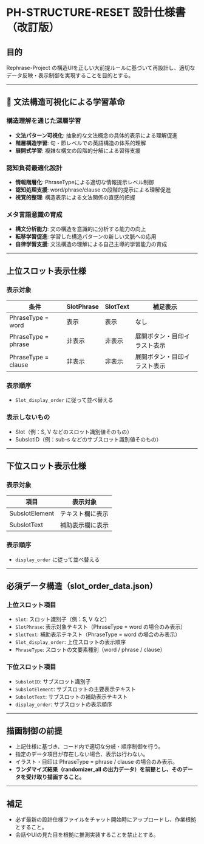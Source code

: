 
# PH-STRUCTURE-RESET 設計仕様書（改訂版）

## 目的
Rephrase-Project の構造UIを正しい大前提ルールに基づいて再設計し、適切なデータ反映・表示制御を実現することを目的とする。

---

## 🔬 文法構造可視化による学習革命

### 構造理解を通じた深層学習
- **文法パターン可視化**: 抽象的な文法概念の具体的表示による理解促進
- **階層構造学習**: 句・節レベルでの英語構造の体系的理解
- **展開式学習**: 複雑な構文の段階的分解による習得支援

### 認知負荷最適化設計
- **情報階層化**: PhraseTypeによる適切な情報提示レベル制御
- **認知処理支援**: word/phrase/clause の段階的提示による理解促進
- **視覚的整理**: 構造表示による文法関係の直感的把握

### メタ言語意識の育成
- **構文分析能力**: 文の構造を意識的に分析する能力の向上
- **転移学習促進**: 学習した構造パターンの新しい文脈への応用
- **自律学習支援**: 文法構造の理解による自己主導的学習能力の育成

---

## 上位スロット表示仕様

### 表示対象
| 条件 | SlotPhrase | SlotText | 補足表示 |
|-------|------------|----------|------------|
| PhraseType = word | 表示 | 表示 | なし |
| PhraseType = phrase | 非表示 | 非表示 | 展開ボタン・目印イラスト表示 |
| PhraseType = clause | 非表示 | 非表示 | 展開ボタン・目印イラスト表示 |

### 表示順序
- `Slot_display_order` に従って並べ替える

### 表示しないもの
- Slot（例：S, V などのスロット識別値そのもの）
- SubslotID（例：sub-s などのサブスロット識別値そのもの）

---

## 下位スロット表示仕様

### 表示対象
| 項目 | 表示対象 |
|-------|----------|
| SubslotElement | テキスト欄に表示 |
| SubslotText | 補助表示欄に表示 |

### 表示順序
- `display_order` に従って並べ替える

---

## 必須データ構造（slot_order_data.json）

### 上位スロット項目
- `Slot`: スロット識別子（例：S, V など）
- `SlotPhrase`: 表示対象テキスト（PhraseType = word の場合のみ表示）
- `SlotText`: 補助表示テキスト（PhraseType = word の場合のみ表示）
- `Slot_display_order`: 上位スロットの表示順序
- `PhraseType`: スロットの文要素種別（word / phrase / clause）

### 下位スロット項目
- `SubslotID`: サブスロット識別子
- `SubslotElement`: サブスロットの主要表示テキスト
- `SubslotText`: サブスロットの補助表示テキスト
- `display_order`: サブスロットの表示順序

---

## 描画制御の前提
- 上記仕様に基づき、コード内で適切な分岐・順序制御を行う。
- 指定のデータ項目が存在しない場合、表示は行わない。
- イラスト・目印は PhraseType = phrase / clause の場合のみ表示。
- **ランダマイズ結果（randomizer_all の出力データ）を前提とし、そのデータを受け取り描画すること。**

---

## 補足
- 必ず最新の設計仕様ファイルをチャット開始時にアップロードし、作業根拠とすること。
- 会話やUIの見た目を根拠に推測実装することを禁止とする。
